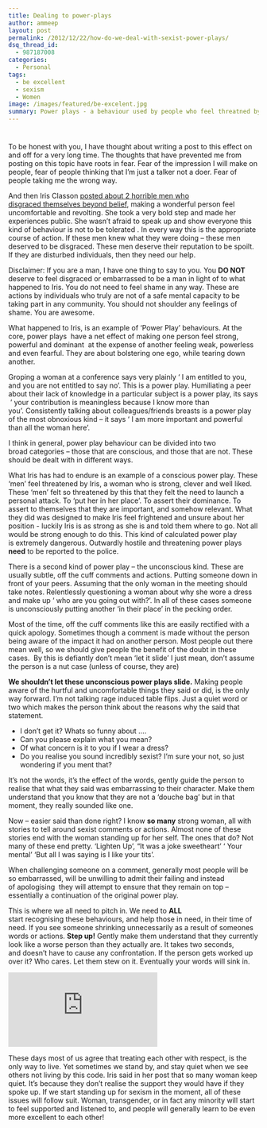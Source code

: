 ```yaml
---
title: Dealing to power-plays
author: ammeep
layout: post
permalink: /2012/12/22/how-do-we-deal-with-sexist-power-plays/
dsq_thread_id:
  - 987187008
categories:
  - Personal
tags:
  - be excellent
  - sexism
  - Women
image: /images/featured/be-excelent.jpg
summary: Power plays - a behaviour used by people who feel threatned by someone, to re assert their own status, to reverse the perception of power. Nasty and down right mean. How can we deal with this?
---
```

# 

To be honest with you, I have thought about writing a post to this effect on and off for a very long time. The thoughts that have prevented me from posting on this topic have roots in fear. Fear of the impression I will make on people, fear of people thinking that I’m just a talker not a doer. Fear of people taking me the wrong way.

And then Iris Classon [posted about 2 horrible men who disgraced][1][ themselves beyond belief][1], making a wonderful person feel uncomfortable and revolting. She took a very bold step and made her experiences public. She wasn’t afraid to speak up and show everyone this kind of behaviour is not to be tolerated . In every way this is the appropriate course of action. If these men knew what they were doing – these men deserved to be disgraced. These men deserve their reputation to be spoilt. If they are disturbed individuals, then they need our help.

 [1]: http://www.irisclasson.com/2012/12/19/stupid-question-107-shhh-harassment-not-a-problem-strong-content-warning/

Disclaimer: If you are a man, I have one thing to say to you. You **DO NOT** deserve to feel disgraced or embarrassed to be a man in light of to what happened to Iris. You do not need to feel shame in any way. These are actions by individuals who truly are not of a safe mental capacity to be taking part in any community. You should not shoulder any feelings of shame. You are awesome.

What happened to Iris, is an example of ‘Power Play’ behaviours. At the core, power plays  have a net effect of making one person feel strong, powerful and dominant  at the expense of another feeling weak, powerless and even fearful. They are about bolstering one ego, while tearing down another.

Groping a woman at a conference says very plainly ‘ I am entitled to you, and you are not entitled to say no’. This is a power play. Humiliating a peer about their lack of knowledge in a particular subject is a power play, its says  ’ your contribution is meaningless because I know more than you’. Consistently talking about colleagues/friends breasts is a power play of the most obnoxious kind – it says ‘ I am more important and powerful than all the woman here’.

I think in general, power play behaviour can be divided into two broad categories – those that are conscious, and those that are not. These should be dealt with in different ways.

What Iris has had to endure is an example of a conscious power play. These ‘men’ feel threatened by Iris, a woman who is strong, clever and well liked. These ‘men’ felt so threatened by this that they felt the need to launch a personal attack. To ‘put her in her place’. To assert their dominance. To assert to themselves that they are important, and somehow relevant. What they did was designed to make Iris feel frightened and unsure about her position - luckily Iris is as strong as she is and told them where to go. Not all would be strong enough to do this. This kind of calculated power play is extremely dangerous. Outwardly hostile and threatening power plays **need** to be reported to the police.

There is a second kind of power play – the unconscious kind. These are usually subtle, off the cuff comments and actions. Putting someone down in front of your peers. Assuming that the only woman in the meeting should take notes. Relentlessly questioning a woman about why she wore a dress and make up ‘ who are you going out with?’. In all of these cases someone is unconsciously putting another ‘in their place’ in the pecking order.

Most of the time, off the cuff comments like this are easily rectified with a quick apology. Sometimes though a comment is made without the person being aware of the impact it had on another person. Most people out there mean well, so we should give people the benefit of the doubt in these cases.  By this is defiantly don’t mean ‘let it slide’ I just mean, don’t assume the person is a nut case (unless of course, they are)

**We shouldn’t let these unconscious power plays slide.** Making people aware of the hurtful and uncomfortable things they said or did, is the only way forward. I’m not talking rage induced table flips. Just a quiet word or two which makes the person think about the reasons why the said that statement.

*   I don’t get it? Whats so funny about ….
*   Can you please explain what you mean?
*   Of what concern is it to you if I wear a dress?
*   Do you realise you sound incredibly sexist? I’m sure your not, so just wondering if you ment that?

It’s not the words, it’s the effect of the words, gently guide the person to realise that what they said was embarrassing to their character. Make them understand that you know that they are not a ‘douche bag’ but in that moment, they really sounded like one.

Now – easier said than done right? I know **so many** strong woman, all with stories to tell around sexist comments or actions. Almost none of these stories end with the woman standing up for her self. The ones that do? Not many of these end pretty. ‘Lighten Up’, “It was a joke sweetheart’ ‘ Your mental’ ‘But all I was saying is I like your tits’.

When challenging someone on a comment, generally most people will be so embarrassed, will be unwilling to admit their failing and instead of apologising  they will attempt to ensure that they remain on top – essentially a continuation of the original power play.

This is where we all need to pitch in. We need to **ALL** start recognising these behaviours, and help those in need, in their time of need. If you see someone shrinking unnecessarily as a result of someones words or actions. **Step up!** Gently make them understand that they currently look like a worse person than they actually are. It takes two seconds, and doesn’t have to cause any confrontation. If the person gets worked up over it? Who cares. Let them stew on it. Eventually your words will sink in.

![Photo by Scott Savage - Flickr][2]

 [2]: http://amy.palamounta.in/wp-content/plugins/php-image-cache/image.php?path=/wp-content/uploads/2012/12/be-excelent-403x300.jpg

These days most of us agree that treating each other with respect, is the only way to live. Yet sometimes we stand by, and stay quiet when we see others not living by this code. Iris said in her post that so many woman keep quiet. It’s because they don’t realise the support they would have if they spoke up. If we start standing up for sexism in the moment, all of these issues will follow suit. Woman, transgender, or in fact any minority will start to feel supported and listened to, and people will generally learn to be even more excellent to each other!